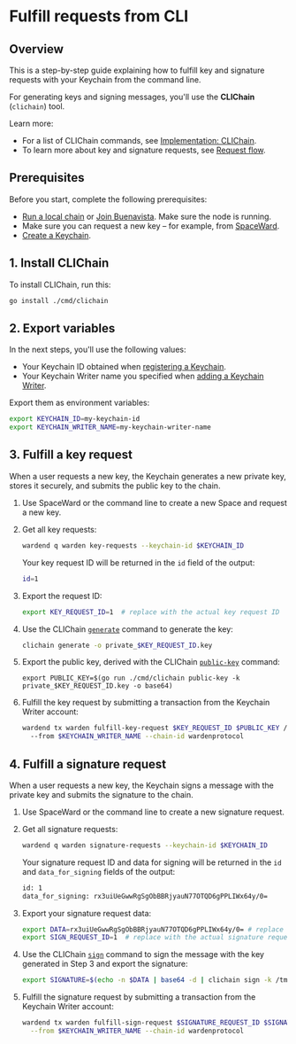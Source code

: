 ﻿---
sidebar_position: 2
---

# Fulfill requests from CLI

## Overview

This is a step-by-step guide explaining how to fulfill key and signature requests with your Keychain from the command line.

For generating keys and signing messages, you'll use the **CLIChain** (`clichain`) tool.

Learn more:

- For a list of CLIChain commands, see [Implementation: CLIChain](../implementations/clichain).
- To learn more about key and signature requests, see [Request flow](/learn/request-flow).

## Prerequisites

Before you start, complete the following prerequisites:

- [Run a local chain](/operate-a-node/run-a-local-chain) or [Join Buenavista](/operate-a-node/buenavista-testnet/join-buenavista). Make sure the node is running.
- Make sure you can request a new key – for example, from [SpaceWard](https://help.wardenprotocol.org/spaceward/manage-keys#request-a-key).
- [Create a Keychain](create-a-keychain).

## 1. Install CLIChain

To install CLIChain, run this:

```bash
go install ./cmd/clichain
```

## 2. Export variables

In the next steps, you'll use the following values:

- Your Keychain ID obtained when [registering a Keychain](create-a-keychain#2-register-a-keychain).
- Your Keychain Writer name you specified when [adding a Keychain Writer](create-a-keychain#3-add-a-keychain-writer).  

Export them as environment variables:

```bash
export KEYCHAIN_ID=my-keychain-id
export KEYCHAIN_WRITER_NAME=my-keychain-writer-name  
```

## 3. Fulfill a key request

When a user requests a new key, the Keychain generates a new private key, stores it securely, and submits the public key to the chain.

1. Use SpaceWard or the command line to create a new Space and request a new key.

2. Get all key requests: 

   ```bash
   wardend q warden key-requests --keychain-id $KEYCHAIN_ID
   ```

   Your key request ID will be returned in the `id` field of the output:

   ```bash
   id=1
   ```

3. Export the request ID:
   
   ```bash
   export KEY_REQUEST_ID=1  # replace with the actual key request ID
   ```

4. Use the CLIChain [`generate`](../implementations/clichain#generate-a-private-key) command to generate the key:
   
   ```bash
   clichain generate -o private_$KEY_REQUEST_ID.key
   ```

5. Export the public key, derived with the CLIChain [`public-key`](../implementations/clichain#derive-a-public-key) command:
   
   ```
   export PUBLIC_KEY=$(go run ./cmd/clichain public-key -k private_$KEY_REQUEST_ID.key -o base64)
   ```

3. Fulfill the key request by submitting a transaction from the Keychain Writer account:
   
   ```bash
   wardend tx warden fulfill-key-request $KEY_REQUEST_ID $PUBLIC_KEY /
     --from $KEYCHAIN_WRITER_NAME --chain-id wardenprotocol
   ```

## 4. Fulfill a signature request

When a user requests a new key, the Keychain signs a message with the private key and submits the signature to the chain.

1. Use SpaceWard or the command line to create a new signature request.

2. Get all signature requests:

   ```bash
   wardend q warden signature-requests --keychain-id $KEYCHAIN_ID
   ```
   
   Your signature request ID and data for signing will be returned in the `id`  and `data_for_signing` fields of the output:
   
   ```bash
   id: 1
   data_for_signing: rx3uiUeGwwRgSgObBBRjyauN77OTQD6gPPLIWx64y/0=
   ```

3. Export your signature request data:

   ```bash
   export DATA=rx3uiUeGwwRgSgObBBRjyauN77OTQD6gPPLIWx64y/0= # replace with the actual data
   export SIGN_REQUEST_ID=1  # replace with the actual signature request ID
   ``` 

2. Use the CLIChain [`sign`](../implementations/clichain#sign-a-message) command to sign the message with the key generated in Step 3 and export the signature:
   
   ```bash
   export SIGNATURE=$(echo -n $DATA | base64 -d | clichain sign -k /tmp/key -o base64)
   ```
   
3. Fulfill the signature request by submitting a transaction from the Keychain Writer account:
   
   ```bash
   wardend tx warden fulfill-sign-request $SIGNATURE_REQUEST_ID $SIGNATURE \
     --from $KEYCHAIN_WRITER_NAME --chain-id wardenprotocol
   ```
